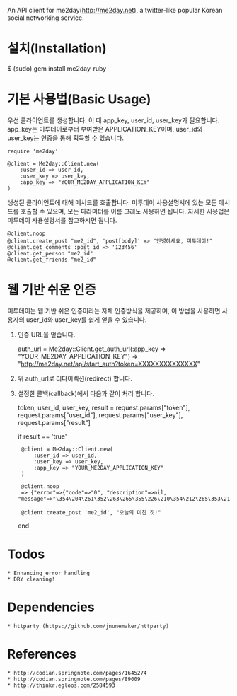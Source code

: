 An API client for me2day(http://me2day.net), a twitter-like popular Korean social networking service.

설치(Installation)
=====

$ (sudo) gem install me2day-ruby


기본 사용법(Basic Usage)
=====

우선 클라이언트를 생성합니다. 이 때 app_key, user_id, user_key가 필요합니다.
app_key는 미투데이로부터 부여받은 APPLICATION_KEY이며, user_id와 user_key는 인증을 통해 획득할 수 있습니다.

	require 'me2day'

	@client = Me2day::Client.new(
		:user_id => user_id,
		:user_key => user_key,
		:app_key => "YOUR_ME2DAY_APPLICATION_KEY"
	)

생성된 클라이언트에 대해 메서드를 호출합니다.
미투데이 사용설명서에 있는 모든 메서드를 호출할 수 있으며, 모든 파라미터를 이름 그래도 사용하면 됩니다. 
자세한 사용법은 미투데이 사용설명서를 참고하시면 됩니다.

	@client.noop
	@client.create_post "me2_id", 'post[body]' => "안녕하세요, 미투데이!"
	@client.get_comments :post_id => '123456'
	@client.get_person "me2_id"
	@client.get_friends "me2_id"


웹 기반 쉬운 인증
=====

미투데이는 웹 기반 쉬운 인증이라는 자체 인증방식을 제공하며, 이 방법을 사용하면 사용자의 user_id와 user_key를 쉽게 얻을 수 있습니다.

1) 인증 URL을 얻습니다.

	auth_url = Me2day::Client.get_auth_url(:app_key => "YOUR_ME2DAY_APPLICATION_KEY")
	=> "http://me2day.net/api/start_auth?token=XXXXXXXXXXXXXX"

2)  위 auth_url로 리다이렉션(redirect) 합니다.	

3) 설정한 콜백(callback)에서 다음과 같이 처리 합니다.

	token, user_id, user_key, result = request.params["token"], request.params["user_id"], request.params["user_key"], request.params["result"]

	if result == 'true'

		@client = Me2day::Client.new(
			:user_id => user_id,
			:user_key => user_key,
			:app_key => "YOUR_ME2DAY_APPLICATION_KEY"
		)

		@client.noop
		=> {"error"=>{"code"=>"0", "description"=>nil, "message"=>"\354\204\261\352\263\265\355\226\210\354\212\265\353\213\210\353\213\244."}}

		@client.create_post 'me2_id', "오늘의 미친 짓!"

	end


Todos
=====

	* Enhancing error handling
	* DRY cleaning!


Dependencies
=====

	* httparty (https://github.com/jnunemaker/httparty)


References
=====

	* http://codian.springnote.com/pages/1645274
	* http://codian.springnote.com/pages/89009
	* http://thinkr.egloos.com/2584593

